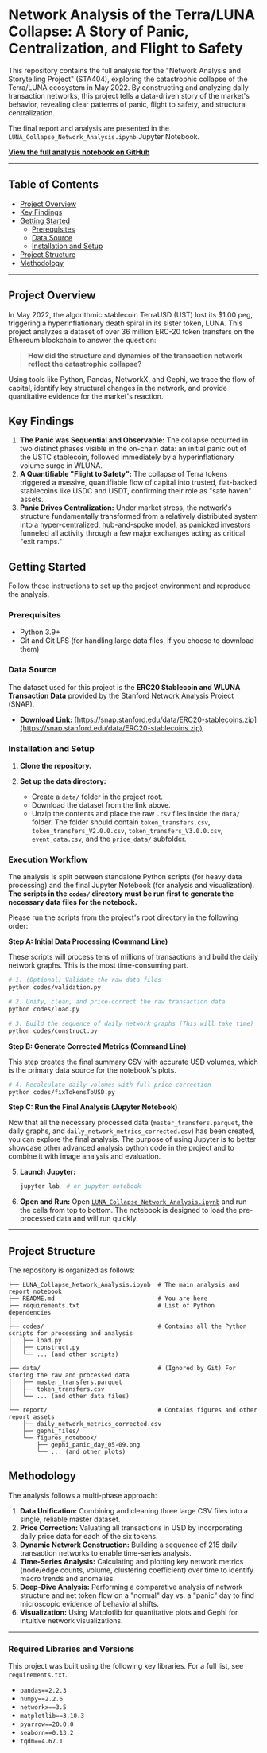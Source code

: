 # Network Analysis of the Terra/LUNA Collapse: A Story of Panic, Centralization, and Flight to Safety

This repository contains the full analysis for the "Network Analysis and Storytelling Project" (STA404), exploring the catastrophic collapse of the Terra/LUNA ecosystem in May 2022. By constructing and analyzing daily transaction networks, this project tells a data-driven story of the market's behavior, revealing clear patterns of panic, flight to safety, and structural centralization.

The final report and analysis are presented in the `LUNA_Collapse_Network_Analysis.ipynb` Jupyter Notebook.

**[View the full analysis notebook on GitHub](LUNA_Collapse_Network_Analysis.ipynb)**

---

## Table of Contents
- [Project Overview](#project-overview)
- [Key Findings](#key-findings)
- [Getting Started](#getting-started)
  - [Prerequisites](#prerequisites)
  - [Data Source](#data-source)
  - [Installation and Setup](#installation-and-setup)
- [Project Structure](#project-structure)
- [Methodology](#methodology)

---

## Project Overview

In May 2022, the algorithmic stablecoin TerraUSD (UST) lost its $1.00 peg, triggering a hyperinflationary death spiral in its sister token, LUNA. This project analyzes a dataset of over 36 million ERC-20 token transfers on the Ethereum blockchain to answer the question:

> **How did the structure and dynamics of the transaction network reflect the catastrophic collapse?**

Using tools like Python, Pandas, NetworkX, and Gephi, we trace the flow of capital, identify key structural changes in the network, and provide quantitative evidence for the market's reaction.

## Key Findings

1.  **The Panic was Sequential and Observable:** The collapse occurred in two distinct phases visible in the on-chain data: an initial panic out of the USTC stablecoin, followed immediately by a hyperinflationary volume surge in WLUNA.
2.  **A Quantifiable "Flight to Safety":** The collapse of Terra tokens triggered a massive, quantifiable flow of capital into trusted, fiat-backed stablecoins like USDC and USDT, confirming their role as "safe haven" assets.
3.  **Panic Drives Centralization:** Under market stress, the network's structure fundamentally transformed from a relatively distributed system into a hyper-centralized, hub-and-spoke model, as panicked investors funneled all activity through a few major exchanges acting as critical "exit ramps."


## Getting Started

Follow these instructions to set up the project environment and reproduce the analysis.

### Prerequisites

- Python 3.9+
- Git and Git LFS (for handling large data files, if you choose to download them)

### Data Source

The dataset used for this project is the **ERC20 Stablecoin and WLUNA Transaction Data** provided by the Stanford Network Analysis Project (SNAP).

- **Download Link:** [https://snap.stanford.edu/data/ERC20-stablecoins.zip](https://snap.stanford.edu/data/ERC20-stablecoins.zip)

### Installation and Setup

1.  **Clone the repository.**

2.  **Set up the data directory:**
    - Create a `data/` folder in the project root.
    - Download the dataset from the link above.
    - Unzip the contents and place the raw `.csv` files inside the `data/` folder. The folder should contain `token_transfers.csv`, `token_transfers_V2.0.0.csv`, `token_transfers_V3.0.0.csv`, `event_data.csv`, and the `price_data/` subfolder.

### Execution Workflow

The analysis is split between standalone Python scripts (for heavy data processing) and the final Jupyter Notebook (for analysis and visualization). **The scripts in the `codes/` directory must be run first to generate the necessary data files for the notebook.**

Please run the scripts from the project's root directory in the following order:

**Step A: Initial Data Processing (Command Line)**

These scripts will process tens of millions of transactions and build the daily network graphs. This is the most time-consuming part.

```bash
# 1. (Optional) Validate the raw data files
python codes/validation.py

# 2. Unify, clean, and price-correct the raw transaction data
python codes/load.py

# 3. Build the sequence of daily network graphs (This will take time)
python codes/construct.py
```

**Step B: Generate Corrected Metrics (Command Line)**

This step creates the final summary CSV with accurate USD volumes, which is the primary data source for the notebook's plots.

```bash
# 4. Recalculate daily volumes with full price correction
python codes/fixTokensToUSD.py
```

**Step C: Run the Final Analysis (Jupyter Notebook)**

Now that all the necessary processed data (`master_transfers.parquet`, the daily graphs, and `daily_network_metrics_corrected.csv`) has been created, you can explore the final analysis. The purpose of using Jupyter is to better showcase other advanced analysis python code in the project and to combine it with image analysis and evaluation.

5.  **Launch Jupyter:**
    ```bash
    jupyter lab  # or jupyter notebook
    ```
6.  **Open and Run:** Open [`LUNA_Collapse_Network_Analysis.ipynb`](./LUNA_Collapse_Network_Analysis.ipynb) and run the cells from top to bottom. The notebook is designed to load the pre-processed data and will run quickly.

---

## Project Structure

The repository is organized as follows:

```
├── LUNA_Collapse_Network_Analysis.ipynb  # The main analysis and report notebook
├── README.md                             # You are here
├── requirements.txt                      # List of Python dependencies
│
├── codes/                                # Contains all the Python scripts for processing and analysis
│   ├── load.py
│   ├── construct.py
│   └── ... (and other scripts)
│
├── data/                                 # (Ignored by Git) For storing the raw and processed data
│   ├── master_transfers.parquet
│   ├── token_transfers.csv
│   └── ... (and other data files)
│
└── report/                               # Contains figures and other report assets
    ├── daily_network_metrics_corrected.csv
    ├── gephi_files/
    └── figures_notebook/
        ├── gephi_panic_day_05-09.png
        └── ... (and other plots)
```

## Methodology

The analysis follows a multi-phase approach:
1.  **Data Unification:** Combining and cleaning three large CSV files into a single, reliable master dataset.
2.  **Price Correction:** Valuating all transactions in USD by incorporating daily price data for each of the six tokens.
3.  **Dynamic Network Construction:** Building a sequence of 215 daily transaction networks to enable time-series analysis.
4.  **Time-Series Analysis:** Calculating and plotting key network metrics (node/edge counts, volume, clustering coefficient) over time to identify macro trends and anomalies.
5.  **Deep-Dive Analysis:** Performing a comparative analysis of network structure and net token flow on a "normal" day vs. a "panic" day to find microscopic evidence of behavioral shifts.
6.  **Visualization:** Using Matplotlib for quantitative plots and Gephi for intuitive network visualizations.

---

### Required Libraries and Versions

This project was built using the following key libraries. For a full list, see `requirements.txt`.

- `pandas==2.2.3`
- `numpy==2.2.6`
- `networkx==3.5`
- `matplotlib==3.10.3`
- `pyarrow==20.0.0`
- `seaborn==0.13.2`
- `tqdm==4.67.1`

